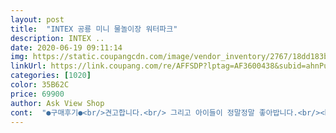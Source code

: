 ```yaml
---
layout: post 
title:  "INTEX 공룡 미니 물놀이장 워터파크" 
description: INTEX ..
date: 2020-06-19 09:11:14 
img: https://static.coupangcdn.com/image/vendor_inventory/2767/18dd183b6d524b29f43c3d36caae60b9183f991aa40c0babb2677a8453bb.jpg 
linkUrl: https://link.coupang.com/re/AFFSDP?lptag=AF3600438&subid=ahnPublicAsk&pageKey=224438536&itemId=707780870&vendorItemId=70911855209&traceid=V0-113-b1fbf08cdadec6bb 
categories: [1020] 
color: 35B62C 
price: 69900 
author: Ask View Shop 
cont:  "●구매후기●<br/>견고합니다.<br/> 그리고 아이들이 정말정말 좋아밥니다.<br/><br/>근대... <br/>너무 큽니다.<br/> 아이들 코로나로인해 밖에 못 나가니 구입한건대... <br/> 물놀이 안 해도 정말 잘 노네요 그리고 구입전 사이즈 꼭 체크하세요 정말 커서 당황했습니다.<br/><br/>생각보다 더커요.<br/> 그런데 부는곳이 굉장히 불편하게 되어있어서 그게 조금 아쉬웠어요<br/>품질이 좋아요 단 공기가 잘안들어가는곳?바람빠지는곳이 쫌있어요 냄새가 좀 나요시간들여 빼야할거같아요 ㅋ 아주 고약한 냄새는아닙니자<br/>" 
---
```

